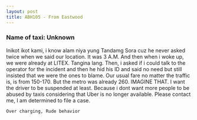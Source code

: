 ```yaml
---
layout: post
title: ABH105 - From Eastwood
---
```


### Name of taxi: Unknown

Inikot ikot kami, i know alam niya yung Tandamg Sora cuz he never asked twice when we said our location. It was 3 A.M. And then when i woke up, we were already at LITEX. Tangina lang. Then, i asked if i could talk to the operator for the incident and then he hid his ID and said no need but still insisted that we were the ones to blame. Our usual fare no matter the traffic is, is from 150-170. But the metro was already 260. IMAGINE THAT. I want the driver to be suspended at least. Because i dont want more people to be abused by taxis considering that Uber is no longer available. Please contact me, I am determined to file a case.

```Over charging, Rude behavior```
